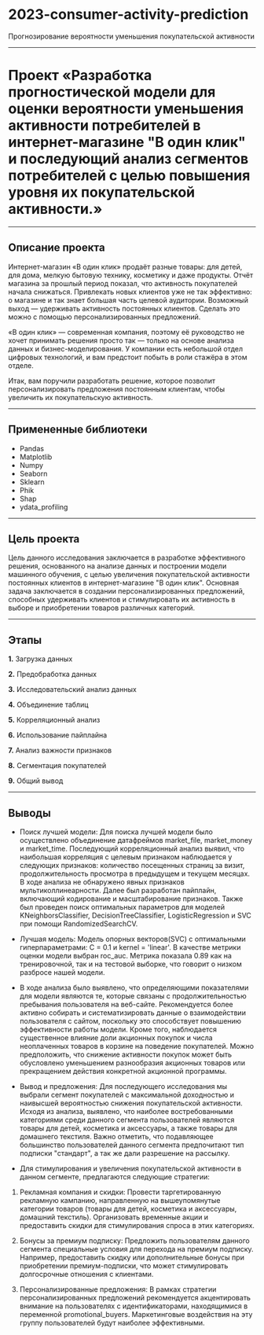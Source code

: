 # 2023-consumer-activity-prediction
Прогнозирование вероятности уменьшения покупательской активности

---

# **Проект «Разработка прогностической модели для оценки вероятности уменьшения активности потребителей в интернет-магазине "В один клик" и последующий анализ сегментов потребителей с целью повышения уровня их покупательской активности.»**

---

## **Описание проекта**

Интернет-магазин «В один клик» продаёт разные товары: для детей, для дома, мелкую бытовую технику, косметику и даже продукты. Отчёт магазина за прошлый период показал, что активность покупателей начала снижаться. Привлекать новых клиентов уже не так эффективно: о магазине и так знает большая часть целевой аудитории. Возможный выход — удерживать активность постоянных клиентов. Сделать это можно с помощью персонализированных предложений.

«В один клик» — современная компания, поэтому её руководство не хочет принимать решения просто так — только на основе анализа данных и бизнес-моделирования. У компании есть небольшой отдел цифровых технологий, и вам предстоит побыть в роли стажёра в этом отделе. 

Итак, вам поручили разработать решение, которое позволит персонализировать предложения постоянным клиентам, чтобы увеличить их покупательскую активность.

---

## **Примененные библиотеки**

* Pandas 
* Matplotlib
* Numpy
* Seaborn
* Sklearn
* Phik
* Shap
* ydata_profiling

---

## **Цель проекта**

Цель данного исследования заключается в разработке эффективного решения, основанного на анализе данных и построении модели машинного обучения, с целью увеличения покупательской активности постоянных клиентов в интернет-магазине "В один клик". Основная задача заключается в создании персонализированных предложений, способных удерживать клиентов и стимулировать их активность в выборе и приобретении товаров различных категорий.

---

## **Этапы**

**1.** Загрузка данных

**2.** Предобработка данных

**3.** Исследовательский анализ данных

**4.** Объединение таблиц

**5.** Корреляционный анализ

**6.** Использование пайплайна

**7.** Анализ важности признаков

**8.** Сегментация покупателей

**9.** Общий вывод

---

## **Выводы**

- Поиск лучшей модели: Для поиска лучшей модели было осуществлено объединение датафреймов market_file, market_money и market_time. Последующий корреляционный анализ выявил, что наибольшая корреляция с целевым признаком наблюдается у следующих признаков: количество посещенных страниц за визит, продолжительность просмотра в предыдущем и текущем месяцах. В ходе анализа не обнаружено явных признаков мультиколлинеарности. Далее был разработан пайплайн, включающий кодирование и масштабирование признаков. Также был проведен поиск оптимальных параметров для моделей KNeighborsClassifier, DecisionTreeClassifier, LogisticRegression и SVC при помощи RandomizedSearchCV.

- Лучшая модель: Модель опорных векторов(SVC) с оптимальными гиперпараметрами: C = 0.1 и kernel = 'linear'. В качестве метрики оценки модели выбран roc_auc. Метрика показала 0.89 как на тренировочной, так и на тестовой выборке, что говорит о низком разбросе нашей модели.

- В ходе анализа было выявлено, что определяющими показателями для модели являются те, которые связаны с продолжительностью пребывания пользователя на веб-сайте. Рекомендуется более активно собирать и систематизировать данные о взаимодействии пользователя с сайтом, поскольку это способствует повышению эффективности работы модели. Кроме того, наблюдается существенное влияние доли акционных покупок и числа неоплаченных товаров в корзине на поведение покупателей. Можно предположить, что снижение активности покупок может быть обусловлено уменьшением разнообразия акционных товаров или прекращением действия конкретной акционной программы.

- Вывод и предложения: Для последующего исследования мы выбрали сегмент покупателей с максимальной доходностью и наивысшей вероятностью снижения покупательской активности. Исходя из анализа, выявлено, что наиболее востребованными категориями среди данного сегмента пользователей являются товары для детей, косметика и аксессуары, а также товары для домашнего текстиля. Важно отметить, что подавляющее большинство пользователей данного сегмента предпочитают тип подписки "стандарт", а так же дали разрешение на рассылку.

- Для стимулирования и увеличения покупательской активности в данном сегменте, предлагаются следующие стратегии:

1) Рекламная компания и скидки: Провести таргетированную рекламную кампанию, направленную на вышеупомянутые категории товаров (товары для детей, косметика и аксессуары, домашний текстиль). Организовать временные акции и предоставить скидки для стимулирования спроса в этих категориях.

2) Бонусы за премиум подписку: Предложить пользователям данного сегмента специальные условия для перехода на премиум подписку. Например, предоставить скидку или дополнительные бонусы при приобретении премиум-подписки, что может стимулировать долгосрочные отношения с клиентами.

3) Персонализированные предложения: В рамках стратегии персонализированных предложений рекомендуется акцентировать внимание на пользователях с идентификаторами, находящимися в переменной promotional_buyers. Маркетинговые воздействия на эту группу пользователей будут наиболее эффективными.